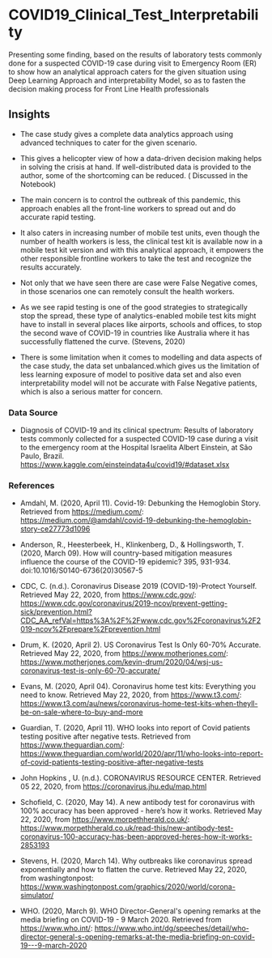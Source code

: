 # COVID19_Clinical_Test_Interpretability
Presenting some finding, based on the results of laboratory tests commonly done for a suspected COVID-19 case during visit to Emergency Room (ER) to show how an analytical approach caters for the given situation using Deep Learning Approach and interpretability Model, so as to fasten the decision making process for Front Line Health professionals



## Insights

- The case study gives a complete data analytics approach using advanced techniques to cater for the given scenario.

- This gives a helicopter view of how a data-driven decision making helps in solving the crisis at hand. If well-distributed data is provided to the author, some of the shortcoming can be reduced. ( Discussed in the Notebook)

- The main concern is to control the outbreak of this pandemic, this approach enables all the front-line workers to spread out and do accurate rapid testing.

- It also caters in increasing number of mobile test units, even though the number of health workers is less, the clinical test kit is available now in a mobile test kit version and with this analytical approach, it empowers the other responsible frontline workers to take the test and recognize the results accurately. 

- Not only that we have seen there are case were  False Negative comes, in those scenarios one can remotely consult the health workers. 

- As we see rapid testing is one of the good strategies to strategically stop the spread, these type of analytics-enabled mobile test kits might have to install in several places like airports, schools and offices, to stop the second wave of COVID-19 in countries like Australia where it has successfully flattened the curve. (Stevens, 2020)

- There is some limitation when it comes to modelling and data aspects of the case study, the data set unbalanced.which gives us the limitation of less learning exposure of model to positive data set and also even interpretability model will not be accurate with False Negative patients, which is also a serious matter for concern.



### Data Source
- Diagnosis of COVID-19 and its clinical spectrum: Results of laboratory tests commonly collected for a suspected COVID-19 case during a visit to the emergency room at the Hospital Israelita Albert Einstein, at São Paulo, Brazil. https://www.kaggle.com/einsteindata4u/covid19/#dataset.xlsx


### References

- Amdahl, M. (2020, April 11). Covid-19: Debunking the Hemoglobin Story. Retrieved from https://medium.com/: https://medium.com/@amdahl/covid-19-debunking-the-hemoglobin-story-ce27773d1096

- Anderson, R., Heesterbeek, H., Klinkenberg, D., & Hollingsworth, T. (2020, March 09). How will country-based mitigation measures influence the course of the COVID-19 epidemic? 395, 931-934. doi:10.1016/S0140-6736(20)30567-5

- CDC, C. (n.d.). Coronavirus Disease 2019 (COVID-19)-Protect Yourself. Retrieved May 22, 2020, from https://www.cdc.gov/: https://www.cdc.gov/coronavirus/2019-ncov/prevent-getting-sick/prevention.html?CDC_AA_refVal=https%3A%2F%2Fwww.cdc.gov%2Fcoronavirus%2F2019-ncov%2Fprepare%2Fprevention.html

- Drum, K. (2020, April 2). US Coronavirus Test Is Only 60-70% Accurate. Retrieved May 22, 2020, from https://www.motherjones.com/: https://www.motherjones.com/kevin-drum/2020/04/wsj-us-coronavirus-test-is-only-60-70-accurate/

- Evans, M. (2020, April 04). Coronavirus home test kits: Everything you need to know. Retrieved May 22, 2020, from https://www.t3.com/: https://www.t3.com/au/news/coronavirus-home-test-kits-when-theyll-be-on-sale-where-to-buy-and-more 

- Guardian, T. (2020, April 11). WHO looks into report of Covid patients testing positive after negative tests. Retrieved from https://www.theguardian.com/: https://www.theguardian.com/world/2020/apr/11/who-looks-into-report-of-covid-patients-testing-positive-after-negative-tests

- John Hopkins , U. (n.d.). CORONAVIRUS RESOURCE CENTER. Retrieved 05 22, 2020, from https://coronavirus.jhu.edu/map.html

- Schofield, C. (2020, May 14). A new antibody test for coronavirus with 100% accuracy has been approved - here’s how it works. Retrieved May 22, 2020, from https://www.morpethherald.co.uk/: https://www.morpethherald.co.uk/read-this/new-antibody-test-coronavirus-100-accuracy-has-been-approved-heres-how-it-works-2853193

- Stevens, H. (2020, March 14). Why outbreaks like coronavirus spread exponentially and how to flatten the curve. Retrieved May 22, 2020, from washingtonpost: https://www.washingtonpost.com/graphics/2020/world/corona-simulator/

- WHO. (2020, March 9). WHO Director-General's opening remarks at the media briefing on COVID-19 - 9 March 2020. Retrieved from https://www.who.int/: https://www.who.int/dg/speeches/detail/who-director-general-s-opening-remarks-at-the-media-briefing-on-covid-19---9-march-2020
